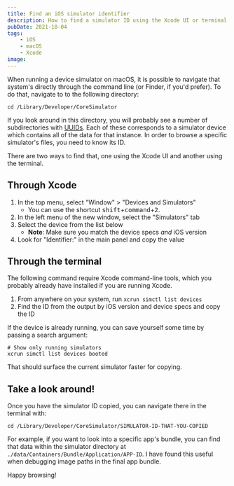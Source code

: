 ```yaml
---
title: Find an iOS simulator identifier
description: How to find a simulator ID using the Xcode UI or terminal
pubDate: 2021-10-04
tags:
    - iOS
    - macOS
    - Xcode
image:
---
```


When running a device simulator on macOS, it is possible to navigate that system's directly through the command line (or Finder, if you'd prefer). To do that, navigate to to the following directory:

```shell
cd /Library/Developer/CoreSimulator
```

If you look around in this directory, you will probably see a number of subdirectories with [UUIDs](https://en.wikipedia.org/wiki/Universally_unique_identifier). Each of these corresponds to a simulator device which contains all of the data for that instance. In order to browse a specific simulator's files, you need to know its ID.

There are two ways to find that, one using the Xcode UI and another using the terminal.

## Through Xcode

1. In the top menu, select "Window" > "Devices and Simulators"
   - You can use the shortcut <kbd>shift</kbd>+<kbd>command</kbd>+<kbd>2</kbd>.
2. In the left menu of the new window, select the "Simulators" tab
3. Select the device from the list below
   - **Note**: Make sure you match the device specs _and_ iOS version
4. Look for "Identifier:" in the main panel and copy the value

## Through the terminal

The following command require Xcode command-line tools, which you probably already have installed if you are running Xcode.

1. From anywhere on your system, run `xcrun simctl list devices`
2. Find the ID from the output by iOS version and device specs and copy the ID

If the device is already running, you can save yourself some time by passing a search argument:

```shell
# Show only running simulators
xcrun simctl list devices booted
```

That should surface the current simulator faster for copying.

## Take a look around!

Once you have the simulator ID copied, you can navigate there in the terminal with:

```shell
cd /Library/Developer/CoreSimulator/SIMULATOR-ID-THAT-YOU-COPIED
```

For example, if you want to look into a specific app's bundle, you can find that data within the simulator directory at `./data/Containers/Bundle/Application/APP-ID`. I have found this useful when debugging image paths in the final app bundle.

Happy browsing!